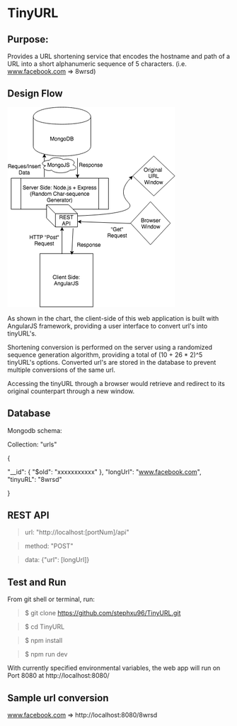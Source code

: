 # TinyURL

## Purpose:

Provides a URL shortening service that encodes the hostname and path of a URL into a short alphanumeric sequence of 5 characters. (i.e. www.facebook.com => 8wrsd)

## Design Flow

![alt text](https://github.com/stephxu96/TinyURL/blob/master/FullStack_Diagram.png?raw=true "Deisgn Flowchart")

As shown in the chart, the client-side of this web application is built with AngularJS framework, providing a user interface to convert url's into tinyURL's. 

Shortening conversion is performed on the server using a randomized sequence generation algorithm, providing a total of (10 + 26 * 2)^5 tinyURL's options. Converted url's are stored in the database to prevent multiple conversions of the same url.

Accessing the tinyURL through a browser would retrieve and redirect to its original counterpart through a new window.

## Database 

Mongodb schema:

Collection: "urls"

{

  "__id": {
    "$old": "xxxxxxxxxxx"
  },
  "longUrl": "www.facebook.com",
  "tinyuRL": "8wrsd"
  
}



## REST API

> url: "http://localhost:[portNum]/api"

> method: "POST"

> data: {"url": [longUrl]}

## Test and Run

From git shell or terminal, run:

> $ git clone https://github.com/stephxu96/TinyURL.git

> $ cd TinyURL

> $ npm install


> $ npm run dev

With currently specified environmental variables, the web app will run on Port 8080 at http://localhost:8080/


## Sample url conversion

www.facebook.com => http://localhost:8080/8wrsd
